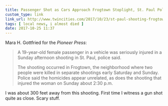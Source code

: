 ```yaml
---
title: Passenger Shot as Cars Approach Frogtown Stoplight, St. Paul Police Say | Pioneer Press
custom_type: link
link_url: http://www.twincities.com/2017/10/23/st-paul-shooting-frogtown-woman-teen-injured/
tags: [ local news, i almost died ]
date: 2017-10-25 11:37
---
```

Mara H. Gottfried for the *Pioneer Press*:
 
> A 19-year-old female passenger in a vehicle was seriously injured in a Sunday afternoon shooting in St. Paul, police said.
>
> The shooting occurred in Frogtown, the neighborhood where two people were killed in separate shootings early Saturday and Sunday. Police said the homicides appear unrelated, as does the shooting that injured the woman on Sunday about 2:30 p.m.

I was about 300 feet away from this shooting. First time I witness a gun shot quite as close. Scary stuff.